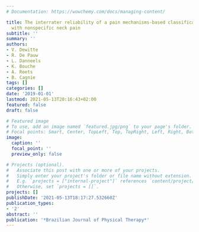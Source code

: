 ```yaml
---
# Documentation: https://wowchemy.com/docs/managing-content/

title: The interrater reliability of a pain mechanisms-based classification for patients
  with nonspecific neck pain
subtitle: ''
summary: ''
authors:
- V. Dewitte
- R. De Pauw
- L. Danneels
- K. Bouche
- A. Roets
- B. Cagnie
tags: []
categories: []
date: '2019-01-01'
lastmod: 2021-05-13T20:16:43+02:00
featured: false
draft: false

# Featured image
# To use, add an image named `featured.jpg/png` to your page's folder.
# Focal points: Smart, Center, TopLeft, Top, TopRight, Left, Right, BottomLeft, Bottom, BottomRight.
image:
  caption: ''
  focal_point: ''
  preview_only: false

# Projects (optional).
#   Associate this post with one or more of your projects.
#   Simply enter your project's folder or file name without extension.
#   E.g. `projects = ["internal-project"]` references `content/project/deep-learning/index.md`.
#   Otherwise, set `projects = []`.
projects: []
publishDate: '2021-05-13T18:17:27.532660Z'
publication_types:
- '2'
abstract: ''
publication: '*Brazilian Journal of Physical Therapy*'
---
```


